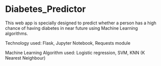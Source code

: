 # Diabetes_Predictor
This web app is specially designed to predict whether a person has a high chance of having diabetes in near future using Machine Learning algorithms.

Technology used: 
  Flask, 
  Jupyter Notebook, 
  Requests module

Machine Learning Algorithm used: 
  Logistic regression, 
  SVM,
  KNN (K Nearest Neighbour)

